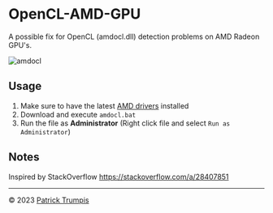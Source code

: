# OpenCL-AMD-GPU
A possible fix for OpenCL (amdocl.dll) detection problems on AMD Radeon GPU's.

![amdocl](https://user-images.githubusercontent.com/116500225/228428316-f24ba410-00fd-49ee-a173-f2ad7e27a433.PNG)

## Usage
1. Make sure to have the latest [AMD drivers](https://www.amd.com/en/support) installed
2. Download and execute `amdocl.bat`
3. Run the file as **Administrator** (Right click file and select `Run as Administrator`)

## Notes
Inspired by StackOverflow https://stackoverflow.com/a/28407851

---

© 2023 [Patrick Trumpis](https://github.com/ptrumpis)
